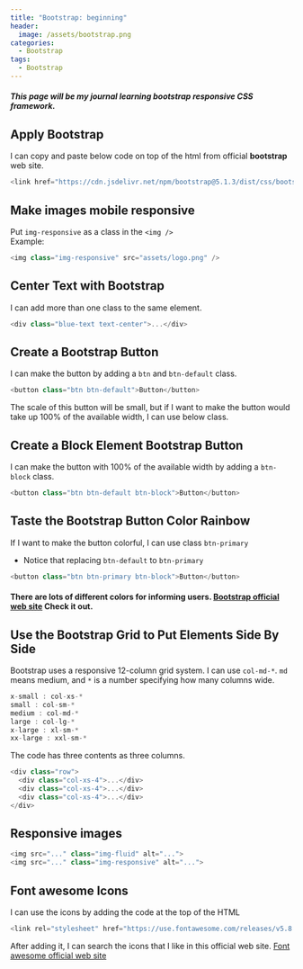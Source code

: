 ```yaml
---
title: "Bootstrap: beginning"
header:
  image: /assets/bootstrap.png
categories:
  - Bootstrap
tags:
  - Bootstrap
---
```


##### This page will be my journal learning bootstrap responsive CSS framework.

## Apply Bootstrap

I can copy and paste below code on top of the html from official **bootstrap** web site.

```js
<link href="https://cdn.jsdelivr.net/npm/bootstrap@5.1.3/dist/css/bootstrap.min.css" rel="stylesheet" integrity="sha384-1BmE4kWBq78iYhFldvKuhfTAU6auU8tT94WrHftjDbrCEXSU1oBoqyl2QvZ6jIW3" crossorigin="anonymous">
```

## Make images mobile responsive

Put `img-responsive` as a class in the `<img />`  
Example:

```js
<img class="img-responsive" src="assets/logo.png" />
```

## Center Text with Bootstrap

I can add more than one class to the same element.

```js
<div class="blue-text text-center">...</div>
```

## Create a Bootstrap Button

I can make the button by adding a `btn` and `btn-default` class.

```js
<button class="btn btn-default">Button</button>
```

The scale of this button will be small, but if I want to make the button would take up 100% of the available width, I can use below class.

## Create a Block Element Bootstrap Button

I can make the button with 100% of the available width by adding a `btn-block` class.

```js
<button class="btn btn-default btn-block">Button</button>
```

## Taste the Bootstrap Button Color Rainbow

If I want to make the button colorful, I can use class `btn-primary`

- Notice that replacing `btn-default` to `btn-primary`

```js
<button class="btn btn-primary btn-block">Button</button>
```

#### There are lots of different colors for informing users. [Bootstrap official web site](https://getbootstrap.com/docs/5.1/components/buttons/) Check it out.

## Use the Bootstrap Grid to Put Elements Side By Side

Bootstrap uses a responsive 12-column grid system. I can use `col-md-*`. `md` means medium, and `*` is a number specifying how many columns wide.

```js
x-small : col-xs-*
small : col-sm-*
medium : col-md-*
large : col-lg-*
x-large : xl-sm-*
xx-large : xxl-sm-*
```

The code has three contents as three columns.

```js
<div class="row">
  <div class="col-xs-4">...</div>
  <div class="col-xs-4">...</div>
  <div class="col-xs-4">...</div>
</div>
```

## Responsive images

```js
<img src="..." class="img-fluid" alt="...">
<img src="..." class="img-responsive" alt="...">
```

## Font awesome Icons

I can use the icons by adding the code at the top of the HTML

```js
<link rel="stylesheet" href="https://use.fontawesome.com/releases/v5.8.1/css/all.css" integrity="sha384-50oBUHEmvpQ+1lW4y57PTFmhCaXp0ML5d60M1M7uH2+nqUivzIebhndOJK28anvf" crossorigin="anonymous">
```

After adding it, I can search the icons that I like in this official web site. [Font awesome official web site](https://fontawesome.com/)

```js

```
